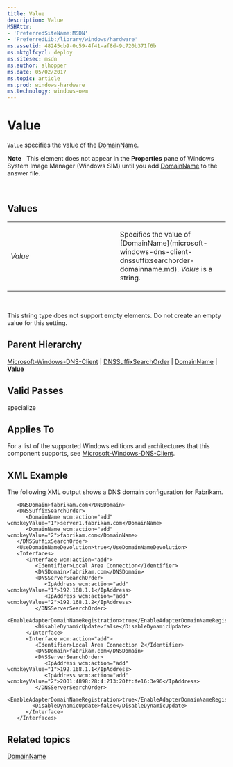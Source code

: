 ```yaml
---
title: Value
description: Value
MSHAttr:
- 'PreferredSiteName:MSDN'
- 'PreferredLib:/library/windows/hardware'
ms.assetid: 48245cb9-0c59-4f41-af8d-9c720b371f6b
ms.mktglfcycl: deploy
ms.sitesec: msdn
ms.author: alhopper
ms.date: 05/02/2017
ms.topic: article
ms.prod: windows-hardware
ms.technology: windows-oem
---
```


# Value


`Value` specifies the value of the [DomainName](microsoft-windows-dns-client-dnssuffixsearchorder-domainname.md).

**Note**  
This element does not appear in the **Properties** pane of Windows System Image Manager (Windows SIM) until you add [DomainName](microsoft-windows-dns-client-dnssuffixsearchorder-domainname.md) to the answer file.

 

## Values


<table>
<colgroup>
<col width="50%" />
<col width="50%" />
</colgroup>
<tbody>
<tr class="odd">
<td><p><em>Value</em></p></td>
<td><p>Specifies the value of [DomainName](microsoft-windows-dns-client-dnssuffixsearchorder-domainname.md). <em>Value</em> is a string.</p></td>
</tr>
</tbody>
</table>

 

This string type does not support empty elements. Do not create an empty value for this setting.

## Parent Hierarchy


[Microsoft-Windows-DNS-Client](microsoft-windows-dns-client.md) | [DNSSuffixSearchOrder](microsoft-windows-dns-client-dnssuffixsearchorder.md) | [DomainName](microsoft-windows-dns-client-dnssuffixsearchorder-domainname.md) | **Value**

## Valid Passes


specialize

## Applies To


For a list of the supported Windows editions and architectures that this component supports, see [Microsoft-Windows-DNS-Client](microsoft-windows-dns-client.md).

## XML Example


The following XML output shows a DNS domain configuration for Fabrikam.

```
   <DNSDomain>fabrikam.com</DNSDomain>
   <DNSSuffixSearchOrder>
      <DomainName wcm:action="add" wcm:keyValue="1">server1.fabrikam.com</DomainName>
      <DomainName wcm:action="add" wcm:keyValue="2">fabrikam.com</DomainName>
   </DNSSuffixSearchOrder>
   <UseDomainNameDevolution>true</UseDomainNameDevolution>
   <Interfaces>
      <Interface wcm:action="add">
         <Identifier>Local Area Connection</Identifier>
         <DNSDomain>fabrikam.com</DNSDomain>
         <DNSServerSearchOrder>
            <IpAddress wcm:action="add" wcm:keyValue="1">192.168.1.1</IpAddress>
            <IpAddress wcm:action="add" wcm:keyValue="2">192.168.1.2</IpAddress>
         </DNSServerSearchOrder>
         <EnableAdapterDomainNameRegistration>true</EnableAdapterDomainNameRegistration>
         <DisableDynamicUpdate>false</DisableDynamicUpdate>
      </Interface>
      <Interface wcm:action="add">
         <Identifier>Local Area Connection 2</Identifier>
         <DNSDomain>fabrikam.com</DNSDomain>
         <DNSServerSearchOrder>
            <IpAddress wcm:action="add" wcm:keyValue="1">192.168.1.1</IpAddress>
            <IpAddress wcm:action="add" wcm:keyValue="2">2001:4898:28:4:213:20ff:fe16:3e96</IpAddress>
         </DNSServerSearchOrder>
         <EnableAdapterDomainNameRegistration>true</EnableAdapterDomainNameRegistration>
        <DisableDynamicUpdate>false</DisableDynamicUpdate>
      </Interface>
   </Interfaces>
```

## Related topics


[DomainName](microsoft-windows-dns-client-dnssuffixsearchorder-domainname.md)

 

 







